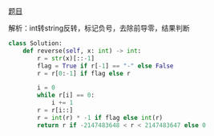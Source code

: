 [题目](https://leetcode-cn.com/problems/reverse-integer/)

解析：int转string反转，标记负号，去除前导零，结果判断

``` python
class Solution:
    def reverse(self, x: int) -> int:
        r = str(x)[::-1]
        flag = True if r[-1] == "-" else False
        r = r[0:-1] if flag else r

        i = 0
        while r[i] == 0:
            i += 1
        r = r[i::]
        r = int(r) * -1 if flag else int(r)
        return r if -2147483648 < r < 2147483647 else 0
```
